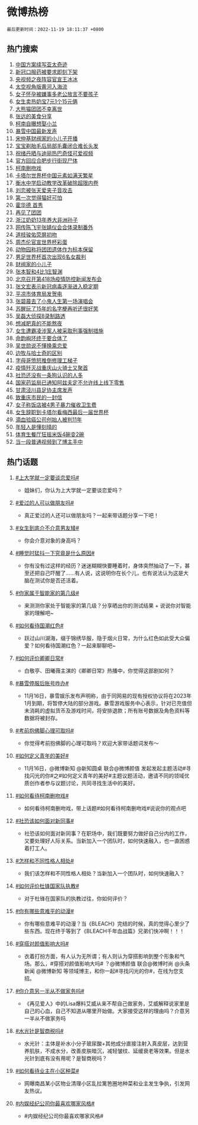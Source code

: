 # 微博热榜

`最后更新时间：2022-11-19 18:11:37 +0800`

## 热门搜索

1. [中国方案续写亚太奇迹](https://m.weibo.cn/search?containerid=100103type%3D1%26t%3D10%26q%3D%23%E4%B8%AD%E5%9B%BD%E6%96%B9%E6%A1%88%E7%BB%AD%E5%86%99%E4%BA%9A%E5%A4%AA%E5%A5%87%E8%BF%B9%23&stream_entry_id=51&isnewpage=1&extparam=seat%3D1%26filter_type%3Drealtimehot%26dgr%3D0%26cate%3D10103%26pos%3D0%26c_type%3D51%26display_time%3D1668852696%26pre_seqid%3D1668852696332021203184&luicode=10000011&lfid=106003type%253D25%2526t%253D3%2526disable_hot%253D1%2526filter_type%253Drealtimehot)
1. [新冠口服药被要求即刻下架](https://m.weibo.cn/search?containerid=100103type%3D1%26t%3D10%26q%3D%23%E6%96%B0%E5%86%A0%E5%8F%A3%E6%9C%8D%E8%8D%AF%E8%A2%AB%E8%A6%81%E6%B1%82%E5%8D%B3%E5%88%BB%E4%B8%8B%E6%9E%B6%23&stream_entry_id=31&isnewpage=1&extparam=seat%3D1%26c_type%3D31%26dgr%3D0%26cate%3D5001%26flag%3D0%26band_rank%3D1%26lcate%3D5001%26filter_type%3Drealtimehot%26realpos%3D1%26pos%3D0%26q%3D%2523%25E6%2596%25B0%25E5%2586%25A0%25E5%258F%25A3%25E6%259C%258D%25E8%258D%25AF%25E8%25A2%25AB%25E8%25A6%2581%25E6%25B1%2582%25E5%258D%25B3%25E5%2588%25BB%25E4%25B8%258B%25E6%259E%25B6%2523%26display_time%3D1668852696%26pre_seqid%3D1668852696332021203184&luicode=10000011&lfid=106003type%253D25%2526t%253D3%2526disable_hot%253D1%2526filter_type%253Drealtimehot)
1. [央视频之夜阵容官宣王冰冰](https://m.weibo.cn/search?containerid=100103type%3D1%26t%3D10%26q%3D%23%E5%A4%AE%E8%A7%86%E9%A2%91%E4%B9%8B%E5%A4%9C%E9%98%B5%E5%AE%B9%E5%AE%98%E5%AE%A3%E7%8E%8B%E5%86%B0%E5%86%B0%23&stream_entry_id=31&isnewpage=1&extparam=seat%3D1%26c_type%3D31%26dgr%3D0%26cate%3D5001%26flag%3D16%26band_rank%3D2%26lcate%3D5001%26filter_type%3Drealtimehot%26realpos%3D2%26pos%3D1%26q%3D%2523%25E5%25A4%25AE%25E8%25A7%2586%25E9%25A2%2591%25E4%25B9%258B%25E5%25A4%259C%25E9%2598%25B5%25E5%25AE%25B9%25E5%25AE%2598%25E5%25AE%25A3%25E7%258E%258B%25E5%2586%25B0%25E5%2586%25B0%2523%26display_time%3D1668852696%26pre_seqid%3D1668852696332021203184&luicode=10000011&lfid=106003type%253D25%2526t%253D3%2526disable_hot%253D1%2526filter_type%253Drealtimehot)
1. [太空视角版黄河入海流](https://m.weibo.cn/search?containerid=100103type%3D1%26t%3D10%26q%3D%23%E5%A4%AA%E7%A9%BA%E8%A7%86%E8%A7%92%E7%89%88%E9%BB%84%E6%B2%B3%E5%85%A5%E6%B5%B7%E6%B5%81%23&stream_entry_id=31&isnewpage=1&extparam=seat%3D1%26c_type%3D31%26dgr%3D0%26cate%3D5001%26flag%3D1%26band_rank%3D3%26lcate%3D5001%26filter_type%3Drealtimehot%26realpos%3D3%26pos%3D2%26q%3D%2523%25E5%25A4%25AA%25E7%25A9%25BA%25E8%25A7%2586%25E8%25A7%2592%25E7%2589%2588%25E9%25BB%2584%25E6%25B2%25B3%25E5%2585%25A5%25E6%25B5%25B7%25E6%25B5%2581%2523%26display_time%3D1668852696%26pre_seqid%3D1668852696332021203184&luicode=10000011&lfid=106003type%253D25%2526t%253D3%2526disable_hot%253D1%2526filter_type%253Drealtimehot)
1. [女子怀孕被嫌事多老公放言不要孩子](https://m.weibo.cn/search?containerid=100103type%3D1%26t%3D10%26q%3D%23%E5%A5%B3%E5%AD%90%E6%80%80%E5%AD%95%E8%A2%AB%E5%AB%8C%E4%BA%8B%E5%A4%9A%E8%80%81%E5%85%AC%E6%94%BE%E8%A8%80%E4%B8%8D%E8%A6%81%E5%AD%A9%E5%AD%90%23&stream_entry_id=31&isnewpage=1&extparam=seat%3D1%26c_type%3D31%26dgr%3D0%26cate%3D5001%26flag%3D2%26band_rank%3D4%26lcate%3D5001%26filter_type%3Drealtimehot%26realpos%3D4%26pos%3D3%26q%3D%2523%25E5%25A5%25B3%25E5%25AD%2590%25E6%2580%2580%25E5%25AD%2595%25E8%25A2%25AB%25E5%25AB%258C%25E4%25BA%258B%25E5%25A4%259A%25E8%2580%2581%25E5%2585%25AC%25E6%2594%25BE%25E8%25A8%2580%25E4%25B8%258D%25E8%25A6%2581%25E5%25AD%25A9%25E5%25AD%2590%2523%26display_time%3D1668852696%26pre_seqid%3D1668852696332021203184&luicode=10000011&lfid=106003type%253D25%2526t%253D3%2526disable_hot%253D1%2526filter_type%253Drealtimehot)
1. [女生卖热奶宝7元1个15元俩](https://m.weibo.cn/search?containerid=100103type%3D1%26t%3D10%26q%3D%23%E5%A5%B3%E7%94%9F%E5%8D%96%E7%83%AD%E5%A5%B6%E5%AE%9D7%E5%85%831%E4%B8%AA15%E5%85%83%E4%BF%A9%23&stream_entry_id=31&isnewpage=1&extparam=seat%3D1%26c_type%3D31%26dgr%3D0%26cate%3D5001%26flag%3D1%26band_rank%3D5%26lcate%3D5001%26filter_type%3Drealtimehot%26realpos%3D5%26pos%3D4%26q%3D%2523%25E5%25A5%25B3%25E7%2594%259F%25E5%258D%2596%25E7%2583%25AD%25E5%25A5%25B6%25E5%25AE%259D7%25E5%2585%25831%25E4%25B8%25AA15%25E5%2585%2583%25E4%25BF%25A9%2523%26display_time%3D1668852696%26pre_seqid%3D1668852696332021203184&luicode=10000011&lfid=106003type%253D25%2526t%253D3%2526disable_hot%253D1%2526filter_type%253Drealtimehot)
1. [大熊猫团团不幸离世](https://m.weibo.cn/search?containerid=100103type%3D1%26t%3D10%26q%3D%23%E5%A4%A7%E7%86%8A%E7%8C%AB%E5%9B%A2%E5%9B%A2%E4%B8%8D%E5%B9%B8%E7%A6%BB%E4%B8%96%23&stream_entry_id=31&isnewpage=1&extparam=seat%3D1%26c_type%3D31%26dgr%3D0%26cate%3D5001%26flag%3D16%26band_rank%3D6%26lcate%3D5001%26filter_type%3Drealtimehot%26realpos%3D6%26pos%3D5%26q%3D%2523%25E5%25A4%25A7%25E7%2586%258A%25E7%258C%25AB%25E5%259B%25A2%25E5%259B%25A2%25E4%25B8%258D%25E5%25B9%25B8%25E7%25A6%25BB%25E4%25B8%2596%2523%26display_time%3D1668852696%26pre_seqid%3D1668852696332021203184&luicode=10000011&lfid=106003type%253D25%2526t%253D3%2526disable_hot%253D1%2526filter_type%253Drealtimehot)
1. [张远的美食分享](https://m.weibo.cn/search?containerid=100103type%3D1%26t%3D10%26q%3D%23%E5%BC%A0%E8%BF%9C%E7%9A%84%E7%BE%8E%E9%A3%9F%E5%88%86%E4%BA%AB%23&stream_entry_id=31&isnewpage=1&extparam=seat%3D1%26c_type%3D31%26dgr%3D0%26cate%3D5001%26band_rank%3D7%26lcate%3D5001%26filter_type%3Drealtimehot%26pos%3D6%26adid%3D172856%26q%3D%2523%25E5%25BC%25A0%25E8%25BF%259C%25E7%259A%2584%25E7%25BE%258E%25E9%25A3%259F%25E5%2588%2586%25E4%25BA%25AB%2523%26display_time%3D1668852696%26pre_seqid%3D1668852696332021203184&luicode=10000011&lfid=106003type%253D25%2526t%253D3%2526disable_hot%253D1%2526filter_type%253Drealtimehot)
1. [柯南自曝想娶小兰](https://m.weibo.cn/search?containerid=100103type%3D1%26t%3D10%26q%3D%23%E6%9F%AF%E5%8D%97%E8%87%AA%E6%9B%9D%E6%83%B3%E5%A8%B6%E5%B0%8F%E5%85%B0%23&stream_entry_id=31&isnewpage=1&extparam=seat%3D1%26c_type%3D31%26dgr%3D0%26cate%3D5001%26flag%3D2%26band_rank%3D7%26lcate%3D5001%26filter_type%3Drealtimehot%26realpos%3D7%26pos%3D7%26q%3D%2523%25E6%259F%25AF%25E5%258D%2597%25E8%2587%25AA%25E6%259B%259D%25E6%2583%25B3%25E5%25A8%25B6%25E5%25B0%258F%25E5%2585%25B0%2523%26display_time%3D1668852696%26pre_seqid%3D1668852696332021203184&luicode=10000011&lfid=106003type%253D25%2526t%253D3%2526disable_hot%253D1%2526filter_type%253Drealtimehot)
1. [暴雪中国最新发声](https://m.weibo.cn/search?containerid=100103type%3D1%26t%3D10%26q%3D%23%E6%9A%B4%E9%9B%AA%E4%B8%AD%E5%9B%BD%E6%9C%80%E6%96%B0%E5%8F%91%E5%A3%B0%23&stream_entry_id=31&isnewpage=1&extparam=seat%3D1%26c_type%3D31%26dgr%3D0%26cate%3D5001%26flag%3D1%26band_rank%3D8%26lcate%3D5001%26filter_type%3Drealtimehot%26realpos%3D8%26pos%3D8%26q%3D%2523%25E6%259A%25B4%25E9%259B%25AA%25E4%25B8%25AD%25E5%259B%25BD%25E6%259C%2580%25E6%2596%25B0%25E5%258F%2591%25E5%25A3%25B0%2523%26display_time%3D1668852696%26pre_seqid%3D1668852696332021203184&luicode=10000011&lfid=106003type%253D25%2526t%253D3%2526disable_hot%253D1%2526filter_type%253Drealtimehot)
1. [宋仲基财阀家的小儿子开播](https://m.weibo.cn/search?containerid=100103type%3D1%26t%3D10%26q%3D%23%E5%AE%8B%E4%BB%B2%E5%9F%BA%E8%B4%A2%E9%98%80%E5%AE%B6%E7%9A%84%E5%B0%8F%E5%84%BF%E5%AD%90%E5%BC%80%E6%92%AD%23&stream_entry_id=31&isnewpage=1&extparam=seat%3D1%26c_type%3D31%26dgr%3D0%26cate%3D5001%26flag%3D1%26band_rank%3D9%26lcate%3D5001%26filter_type%3Drealtimehot%26realpos%3D9%26pos%3D9%26q%3D%2523%25E5%25AE%258B%25E4%25BB%25B2%25E5%259F%25BA%25E8%25B4%25A2%25E9%2598%2580%25E5%25AE%25B6%25E7%259A%2584%25E5%25B0%258F%25E5%2584%25BF%25E5%25AD%2590%25E5%25BC%2580%25E6%2592%25AD%2523%26display_time%3D1668852696%26pre_seqid%3D1668852696332021203184&luicode=10000011&lfid=106003type%253D25%2526t%253D3%2526disable_hot%253D1%2526filter_type%253Drealtimehot)
1. [宝宝剃胎毛后局部毛囊闭合难长头发](https://m.weibo.cn/search?containerid=100103type%3D1%26t%3D10%26q%3D%23%E5%AE%9D%E5%AE%9D%E5%89%83%E8%83%8E%E6%AF%9B%E5%90%8E%E5%B1%80%E9%83%A8%E6%AF%9B%E5%9B%8A%E9%97%AD%E5%90%88%E9%9A%BE%E9%95%BF%E5%A4%B4%E5%8F%91%23&stream_entry_id=31&isnewpage=1&extparam=seat%3D1%26c_type%3D31%26dgr%3D0%26cate%3D5001%26flag%3D0%26band_rank%3D10%26lcate%3D5001%26filter_type%3Drealtimehot%26realpos%3D10%26pos%3D10%26q%3D%2523%25E5%25AE%259D%25E5%25AE%259D%25E5%2589%2583%25E8%2583%258E%25E6%25AF%259B%25E5%2590%258E%25E5%25B1%2580%25E9%2583%25A8%25E6%25AF%259B%25E5%259B%258A%25E9%2597%25AD%25E5%2590%2588%25E9%259A%25BE%25E9%2595%25BF%25E5%25A4%25B4%25E5%258F%2591%2523%26display_time%3D1668852696%26pre_seqid%3D1668852696332021203184&luicode=10000011&lfid=106003type%253D25%2526t%253D3%2526disable_hot%253D1%2526filter_type%253Drealtimehot)
1. [祝绪丹晒与迪丽热巴奇怪可爱视频](https://m.weibo.cn/search?containerid=100103type%3D1%26t%3D10%26q%3D%23%E7%A5%9D%E7%BB%AA%E4%B8%B9%E6%99%92%E4%B8%8E%E8%BF%AA%E4%B8%BD%E7%83%AD%E5%B7%B4%E5%A5%87%E6%80%AA%E5%8F%AF%E7%88%B1%E8%A7%86%E9%A2%91%23&stream_entry_id=31&isnewpage=1&extparam=seat%3D1%26c_type%3D31%26dgr%3D0%26cate%3D5001%26flag%3D1%26band_rank%3D11%26lcate%3D5001%26filter_type%3Drealtimehot%26realpos%3D11%26pos%3D11%26q%3D%2523%25E7%25A5%259D%25E7%25BB%25AA%25E4%25B8%25B9%25E6%2599%2592%25E4%25B8%258E%25E8%25BF%25AA%25E4%25B8%25BD%25E7%2583%25AD%25E5%25B7%25B4%25E5%25A5%2587%25E6%2580%25AA%25E5%258F%25AF%25E7%2588%25B1%25E8%25A7%2586%25E9%25A2%2591%2523%26display_time%3D1668852696%26pre_seqid%3D1668852696332021203184&luicode=10000011&lfid=106003type%253D25%2526t%253D3%2526disable_hot%253D1%2526filter_type%253Drealtimehot)
1. [官方回应合肥步行街现尸体](https://m.weibo.cn/search?containerid=100103type%3D1%26t%3D10%26q%3D%23%E5%AE%98%E6%96%B9%E5%9B%9E%E5%BA%94%E5%90%88%E8%82%A5%E6%AD%A5%E8%A1%8C%E8%A1%97%E7%8E%B0%E5%B0%B8%E4%BD%93%23&stream_entry_id=31&isnewpage=1&extparam=seat%3D1%26c_type%3D31%26dgr%3D0%26cate%3D5001%26flag%3D0%26band_rank%3D12%26lcate%3D5001%26filter_type%3Drealtimehot%26realpos%3D12%26pos%3D12%26q%3D%2523%25E5%25AE%2598%25E6%2596%25B9%25E5%259B%259E%25E5%25BA%2594%25E5%2590%2588%25E8%2582%25A5%25E6%25AD%25A5%25E8%25A1%258C%25E8%25A1%2597%25E7%258E%25B0%25E5%25B0%25B8%25E4%25BD%2593%2523%26display_time%3D1668852696%26pre_seqid%3D1668852696332021203184&luicode=10000011&lfid=106003type%253D25%2526t%253D3%2526disable_hot%253D1%2526filter_type%253Drealtimehot)
1. [柯南删吻戏](https://m.weibo.cn/search?containerid=100103type%3D1%26t%3D10%26q%3D%E6%9F%AF%E5%8D%97%E5%88%A0%E5%90%BB%E6%88%8F&stream_entry_id=31&isnewpage=1&extparam=seat%3D1%26c_type%3D31%26dgr%3D0%26cate%3D5001%26flag%3D0%26band_rank%3D13%26lcate%3D5001%26filter_type%3Drealtimehot%26realpos%3D13%26pos%3D13%26q%3D%25E6%259F%25AF%25E5%258D%2597%25E5%2588%25A0%25E5%2590%25BB%25E6%2588%258F%26display_time%3D1668852696%26pre_seqid%3D1668852696332021203184&luicode=10000011&lfid=106003type%253D25%2526t%253D3%2526disable_hot%253D1%2526filter_type%253Drealtimehot)
1. [卡塔尔世界杯中国元素如满天繁星](https://m.weibo.cn/search?containerid=100103type%3D1%26t%3D10%26q%3D%23%E5%8D%A1%E5%A1%94%E5%B0%94%E4%B8%96%E7%95%8C%E6%9D%AF%E4%B8%AD%E5%9B%BD%E5%85%83%E7%B4%A0%E5%A6%82%E6%BB%A1%E5%A4%A9%E7%B9%81%E6%98%9F%23&stream_entry_id=31&isnewpage=1&extparam=seat%3D1%26c_type%3D31%26dgr%3D0%26cate%3D5001%26flag%3D0%26band_rank%3D14%26lcate%3D5001%26filter_type%3Drealtimehot%26realpos%3D14%26pos%3D14%26q%3D%2523%25E5%258D%25A1%25E5%25A1%2594%25E5%25B0%2594%25E4%25B8%2596%25E7%2595%258C%25E6%259D%25AF%25E4%25B8%25AD%25E5%259B%25BD%25E5%2585%2583%25E7%25B4%25A0%25E5%25A6%2582%25E6%25BB%25A1%25E5%25A4%25A9%25E7%25B9%2581%25E6%2598%259F%2523%26display_time%3D1668852696%26pre_seqid%3D1668852696332021203184&luicode=10000011&lfid=106003type%253D25%2526t%253D3%2526disable_hot%253D1%2526filter_type%253Drealtimehot)
1. [衡水中学启动教学改革破除超限内卷](https://m.weibo.cn/search?containerid=100103type%3D1%26t%3D10%26q%3D%23%E8%A1%A1%E6%B0%B4%E4%B8%AD%E5%AD%A6%E5%90%AF%E5%8A%A8%E6%95%99%E5%AD%A6%E6%94%B9%E9%9D%A9%E7%A0%B4%E9%99%A4%E8%B6%85%E9%99%90%E5%86%85%E5%8D%B7%23&stream_entry_id=31&isnewpage=1&extparam=seat%3D1%26c_type%3D31%26dgr%3D0%26cate%3D5001%26flag%3D1%26band_rank%3D15%26lcate%3D5001%26filter_type%3Drealtimehot%26realpos%3D15%26pos%3D15%26q%3D%2523%25E8%25A1%25A1%25E6%25B0%25B4%25E4%25B8%25AD%25E5%25AD%25A6%25E5%2590%25AF%25E5%258A%25A8%25E6%2595%2599%25E5%25AD%25A6%25E6%2594%25B9%25E9%259D%25A9%25E7%25A0%25B4%25E9%2599%25A4%25E8%25B6%2585%25E9%2599%2590%25E5%2586%2585%25E5%258D%25B7%2523%26display_time%3D1668852696%26pre_seqid%3D1668852696332021203184&luicode=10000011&lfid=106003type%253D25%2526t%253D3%2526disable_hot%253D1%2526filter_type%253Drealtimehot)
1. [刘恋被张天爱夹子音攻击](https://m.weibo.cn/search?containerid=100103type%3D1%26t%3D10%26q%3D%23%E5%88%98%E6%81%8B%E8%A2%AB%E5%BC%A0%E5%A4%A9%E7%88%B1%E5%A4%B9%E5%AD%90%E9%9F%B3%E6%94%BB%E5%87%BB%23&stream_entry_id=31&isnewpage=1&extparam=seat%3D1%26c_type%3D31%26dgr%3D0%26cate%3D5001%26flag%3D0%26band_rank%3D16%26lcate%3D5001%26filter_type%3Drealtimehot%26realpos%3D16%26pos%3D16%26q%3D%2523%25E5%2588%2598%25E6%2581%258B%25E8%25A2%25AB%25E5%25BC%25A0%25E5%25A4%25A9%25E7%2588%25B1%25E5%25A4%25B9%25E5%25AD%2590%25E9%259F%25B3%25E6%2594%25BB%25E5%2587%25BB%2523%26display_time%3D1668852696%26pre_seqid%3D1668852696332021203184&luicode=10000011&lfid=106003type%253D25%2526t%253D3%2526disable_hot%253D1%2526filter_type%253Drealtimehot)
1. [第一次觉得猫好可怕](https://m.weibo.cn/search?containerid=100103type%3D1%26t%3D10%26q%3D%23%E7%AC%AC%E4%B8%80%E6%AC%A1%E8%A7%89%E5%BE%97%E7%8C%AB%E5%A5%BD%E5%8F%AF%E6%80%95%23&stream_entry_id=31&isnewpage=1&extparam=seat%3D1%26c_type%3D31%26dgr%3D0%26cate%3D5001%26flag%3D0%26band_rank%3D17%26lcate%3D5001%26filter_type%3Drealtimehot%26realpos%3D17%26pos%3D17%26q%3D%2523%25E7%25AC%25AC%25E4%25B8%2580%25E6%25AC%25A1%25E8%25A7%2589%25E5%25BE%2597%25E7%258C%25AB%25E5%25A5%25BD%25E5%258F%25AF%25E6%2580%2595%2523%26display_time%3D1668852696%26pre_seqid%3D1668852696332021203184&luicode=10000011&lfid=106003type%253D25%2526t%253D3%2526disable_hot%253D1%2526filter_type%253Drealtimehot)
1. [霍华德 首秀](https://m.weibo.cn/search?containerid=100103type%3D1%26t%3D10%26q%3D%E9%9C%8D%E5%8D%8E%E5%BE%B7+%E9%A6%96%E7%A7%80&stream_entry_id=31&isnewpage=1&extparam=seat%3D1%26c_type%3D31%26dgr%3D0%26cate%3D5001%26flag%3D1%26band_rank%3D18%26lcate%3D5001%26filter_type%3Drealtimehot%26realpos%3D18%26pos%3D18%26q%3D%25E9%259C%258D%25E5%258D%258E%25E5%25BE%25B7%2520%25E9%25A6%2596%25E7%25A7%2580%26display_time%3D1668852696%26pre_seqid%3D1668852696332021203184&luicode=10000011&lfid=106003type%253D25%2526t%253D3%2526disable_hot%253D1%2526filter_type%253Drealtimehot)
1. [再见了团团](https://m.weibo.cn/search?containerid=100103type%3D1%26t%3D10%26q%3D%23%E5%86%8D%E8%A7%81%E4%BA%86%E5%9B%A2%E5%9B%A2%23&stream_entry_id=31&isnewpage=1&extparam=seat%3D1%26c_type%3D31%26dgr%3D0%26cate%3D5001%26flag%3D0%26band_rank%3D19%26lcate%3D5001%26filter_type%3Drealtimehot%26realpos%3D19%26pos%3D19%26q%3D%2523%25E5%2586%258D%25E8%25A7%2581%25E4%25BA%2586%25E5%259B%25A2%25E5%259B%25A2%2523%26display_time%3D1668852696%26pre_seqid%3D1668852696332021203184&luicode=10000011&lfid=106003type%253D25%2526t%253D3%2526disable_hot%253D1%2526filter_type%253Drealtimehot)
1. [浙江奶奶13年养大非洲孙子](https://m.weibo.cn/search?containerid=100103type%3D1%26t%3D10%26q%3D%23%E6%B5%99%E6%B1%9F%E5%A5%B6%E5%A5%B613%E5%B9%B4%E5%85%BB%E5%A4%A7%E9%9D%9E%E6%B4%B2%E5%AD%99%E5%AD%90%23&stream_entry_id=31&isnewpage=1&extparam=seat%3D1%26c_type%3D31%26dgr%3D0%26cate%3D5001%26flag%3D0%26band_rank%3D20%26lcate%3D5001%26filter_type%3Drealtimehot%26realpos%3D20%26pos%3D20%26q%3D%2523%25E6%25B5%2599%25E6%25B1%259F%25E5%25A5%25B6%25E5%25A5%25B613%25E5%25B9%25B4%25E5%2585%25BB%25E5%25A4%25A7%25E9%259D%259E%25E6%25B4%25B2%25E5%25AD%2599%25E5%25AD%2590%2523%26display_time%3D1668852696%26pre_seqid%3D1668852696332021203184&luicode=10000011&lfid=106003type%253D25%2526t%253D3%2526disable_hot%253D1%2526filter_type%253Drealtimehot)
1. [网传陈飞宇张婧仪会合体录制番外](https://m.weibo.cn/search?containerid=100103type%3D1%26t%3D10%26q%3D%23%E7%BD%91%E4%BC%A0%E9%99%88%E9%A3%9E%E5%AE%87%E5%BC%A0%E5%A9%A7%E4%BB%AA%E4%BC%9A%E5%90%88%E4%BD%93%E5%BD%95%E5%88%B6%E7%95%AA%E5%A4%96%23&stream_entry_id=31&isnewpage=1&extparam=seat%3D1%26c_type%3D31%26dgr%3D0%26cate%3D5001%26flag%3D1%26band_rank%3D21%26lcate%3D5001%26filter_type%3Drealtimehot%26realpos%3D21%26pos%3D21%26q%3D%2523%25E7%25BD%2591%25E4%25BC%25A0%25E9%2599%2588%25E9%25A3%259E%25E5%25AE%2587%25E5%25BC%25A0%25E5%25A9%25A7%25E4%25BB%25AA%25E4%25BC%259A%25E5%2590%2588%25E4%25BD%2593%25E5%25BD%2595%25E5%2588%25B6%25E7%2595%25AA%25E5%25A4%2596%2523%26display_time%3D1668852696%26pre_seqid%3D1668852696332021203184&luicode=10000011&lfid=106003type%253D25%2526t%253D3%2526disable_hot%253D1%2526filter_type%253Drealtimehot)
1. [道枝骏佑荧屏初吻](https://m.weibo.cn/search?containerid=100103type%3D1%26t%3D10%26q%3D%23%E9%81%93%E6%9E%9D%E9%AA%8F%E4%BD%91%E8%8D%A7%E5%B1%8F%E5%88%9D%E5%90%BB%23&stream_entry_id=31&isnewpage=1&extparam=seat%3D1%26c_type%3D31%26dgr%3D0%26cate%3D5001%26flag%3D0%26band_rank%3D22%26lcate%3D5001%26filter_type%3Drealtimehot%26realpos%3D22%26pos%3D22%26q%3D%2523%25E9%2581%2593%25E6%259E%259D%25E9%25AA%258F%25E4%25BD%2591%25E8%258D%25A7%25E5%25B1%258F%25E5%2588%259D%25E5%2590%25BB%2523%26display_time%3D1668852696%26pre_seqid%3D1668852696332021203184&luicode=10000011&lfid=106003type%253D25%2526t%253D3%2526disable_hot%253D1%2526filter_type%253Drealtimehot)
1. [周杰伦官宣世界杯彩蛋](https://m.weibo.cn/search?containerid=100103type%3D1%26t%3D10%26q%3D%23%E5%91%A8%E6%9D%B0%E4%BC%A6%E5%AE%98%E5%AE%A3%E4%B8%96%E7%95%8C%E6%9D%AF%E5%BD%A9%E8%9B%8B%23&stream_entry_id=31&isnewpage=1&extparam=seat%3D1%26c_type%3D31%26dgr%3D0%26cate%3D5001%26flag%3D1%26band_rank%3D23%26lcate%3D5001%26filter_type%3Drealtimehot%26realpos%3D23%26pos%3D23%26q%3D%2523%25E5%2591%25A8%25E6%259D%25B0%25E4%25BC%25A6%25E5%25AE%2598%25E5%25AE%25A3%25E4%25B8%2596%25E7%2595%258C%25E6%259D%25AF%25E5%25BD%25A9%25E8%259B%258B%2523%26display_time%3D1668852696%26pre_seqid%3D1668852696332021203184&luicode=10000011&lfid=106003type%253D25%2526t%253D3%2526disable_hot%253D1%2526filter_type%253Drealtimehot)
1. [动物园称将团团遗体作为标本保留](https://m.weibo.cn/search?containerid=100103type%3D1%26t%3D10%26q%3D%23%E5%8A%A8%E7%89%A9%E5%9B%AD%E7%A7%B0%E5%B0%86%E5%9B%A2%E5%9B%A2%E9%81%97%E4%BD%93%E4%BD%9C%E4%B8%BA%E6%A0%87%E6%9C%AC%E4%BF%9D%E7%95%99%23&stream_entry_id=31&isnewpage=1&extparam=seat%3D1%26c_type%3D31%26dgr%3D0%26cate%3D5001%26flag%3D1%26band_rank%3D24%26lcate%3D5001%26filter_type%3Drealtimehot%26realpos%3D24%26pos%3D24%26q%3D%2523%25E5%258A%25A8%25E7%2589%25A9%25E5%259B%25AD%25E7%25A7%25B0%25E5%25B0%2586%25E5%259B%25A2%25E5%259B%25A2%25E9%2581%2597%25E4%25BD%2593%25E4%25BD%259C%25E4%25B8%25BA%25E6%25A0%2587%25E6%259C%25AC%25E4%25BF%259D%25E7%2595%2599%2523%26display_time%3D1668852696%26pre_seqid%3D1668852696332021203184&luicode=10000011&lfid=106003type%253D25%2526t%253D3%2526disable_hot%253D1%2526filter_type%253Drealtimehot)
1. [男足世界杯首次出现6名女裁判](https://m.weibo.cn/search?containerid=100103type%3D1%26t%3D10%26q%3D%23%E7%94%B7%E8%B6%B3%E4%B8%96%E7%95%8C%E6%9D%AF%E9%A6%96%E6%AC%A1%E5%87%BA%E7%8E%B06%E5%90%8D%E5%A5%B3%E8%A3%81%E5%88%A4%23&stream_entry_id=31&isnewpage=1&extparam=seat%3D1%26c_type%3D31%26dgr%3D0%26cate%3D5001%26flag%3D1%26band_rank%3D25%26lcate%3D5001%26filter_type%3Drealtimehot%26realpos%3D25%26pos%3D25%26q%3D%2523%25E7%2594%25B7%25E8%25B6%25B3%25E4%25B8%2596%25E7%2595%258C%25E6%259D%25AF%25E9%25A6%2596%25E6%25AC%25A1%25E5%2587%25BA%25E7%258E%25B06%25E5%2590%258D%25E5%25A5%25B3%25E8%25A3%2581%25E5%2588%25A4%2523%26display_time%3D1668852696%26pre_seqid%3D1668852696332021203184&luicode=10000011&lfid=106003type%253D25%2526t%253D3%2526disable_hot%253D1%2526filter_type%253Drealtimehot)
1. [财阀家的小儿子](https://m.weibo.cn/search?containerid=100103type%3D1%26t%3D10%26q%3D%23%E8%B4%A2%E9%98%80%E5%AE%B6%E7%9A%84%E5%B0%8F%E5%84%BF%E5%AD%90%23&stream_entry_id=31&isnewpage=1&extparam=seat%3D1%26c_type%3D31%26dgr%3D0%26cate%3D5001%26flag%3D1%26band_rank%3D26%26lcate%3D5001%26filter_type%3Drealtimehot%26realpos%3D26%26pos%3D26%26q%3D%2523%25E8%25B4%25A2%25E9%2598%2580%25E5%25AE%25B6%25E7%259A%2584%25E5%25B0%258F%25E5%2584%25BF%25E5%25AD%2590%2523%26display_time%3D1668852696%26pre_seqid%3D1668852696332021203184&luicode=10000011&lfid=106003type%253D25%2526t%253D3%2526disable_hot%253D1%2526filter_type%253Drealtimehot)
1. [张本智和4比1庄智渊](https://m.weibo.cn/search?containerid=100103type%3D1%26t%3D10%26q%3D%23%E5%BC%A0%E6%9C%AC%E6%99%BA%E5%92%8C4%E6%AF%941%E5%BA%84%E6%99%BA%E6%B8%8A%23&stream_entry_id=31&isnewpage=1&extparam=seat%3D1%26c_type%3D31%26dgr%3D0%26cate%3D5001%26flag%3D1%26band_rank%3D27%26lcate%3D5001%26filter_type%3Drealtimehot%26realpos%3D27%26pos%3D27%26q%3D%2523%25E5%25BC%25A0%25E6%259C%25AC%25E6%2599%25BA%25E5%2592%258C4%25E6%25AF%25941%25E5%25BA%2584%25E6%2599%25BA%25E6%25B8%258A%2523%26display_time%3D1668852696%26pre_seqid%3D1668852696332021203184&luicode=10000011&lfid=106003type%253D25%2526t%253D3%2526disable_hot%253D1%2526filter_type%253Drealtimehot)
1. [北京召开第418场疫情防控新闻发布会](https://m.weibo.cn/search?containerid=100103type%3D1%26t%3D10%26q%3D%23%E5%8C%97%E4%BA%AC%E5%8F%AC%E5%BC%80%E7%AC%AC418%E5%9C%BA%E7%96%AB%E6%83%85%E9%98%B2%E6%8E%A7%E6%96%B0%E9%97%BB%E5%8F%91%E5%B8%83%E4%BC%9A%23&stream_entry_id=31&isnewpage=1&extparam=seat%3D1%26c_type%3D31%26dgr%3D0%26cate%3D5001%26flag%3D1%26band_rank%3D28%26lcate%3D5001%26filter_type%3Drealtimehot%26realpos%3D28%26pos%3D28%26q%3D%2523%25E5%258C%2597%25E4%25BA%25AC%25E5%258F%25AC%25E5%25BC%2580%25E7%25AC%25AC418%25E5%259C%25BA%25E7%2596%25AB%25E6%2583%2585%25E9%2598%25B2%25E6%258E%25A7%25E6%2596%25B0%25E9%2597%25BB%25E5%258F%2591%25E5%25B8%2583%25E4%25BC%259A%2523%26display_time%3D1668852696%26pre_seqid%3D1668852696332021203184&luicode=10000011&lfid=106003type%253D25%2526t%253D3%2526disable_hot%253D1%2526filter_type%253Drealtimehot)
1. [张文宏表示新冠病毒逐渐进入稳定期](https://m.weibo.cn/search?containerid=100103type%3D1%26t%3D10%26q%3D%23%E5%BC%A0%E6%96%87%E5%AE%8F%E8%A1%A8%E7%A4%BA%E6%96%B0%E5%86%A0%E7%97%85%E6%AF%92%E9%80%90%E6%B8%90%E8%BF%9B%E5%85%A5%E7%A8%B3%E5%AE%9A%E6%9C%9F%23&stream_entry_id=31&isnewpage=1&extparam=seat%3D1%26c_type%3D31%26dgr%3D0%26cate%3D5001%26flag%3D0%26band_rank%3D29%26lcate%3D5001%26filter_type%3Drealtimehot%26realpos%3D29%26pos%3D29%26q%3D%2523%25E5%25BC%25A0%25E6%2596%2587%25E5%25AE%258F%25E8%25A1%25A8%25E7%25A4%25BA%25E6%2596%25B0%25E5%2586%25A0%25E7%2597%2585%25E6%25AF%2592%25E9%2580%2590%25E6%25B8%2590%25E8%25BF%259B%25E5%2585%25A5%25E7%25A8%25B3%25E5%25AE%259A%25E6%259C%259F%2523%26display_time%3D1668852696%26pre_seqid%3D1668852696332021203184&luicode=10000011&lfid=106003type%253D25%2526t%253D3%2526disable_hot%253D1%2526filter_type%253Drealtimehot)
1. [平凉市体育局发贺电](https://m.weibo.cn/search?containerid=100103type%3D1%26t%3D10%26q%3D%23%E5%B9%B3%E5%87%89%E5%B8%82%E4%BD%93%E8%82%B2%E5%B1%80%E5%8F%91%E8%B4%BA%E7%94%B5%23&stream_entry_id=31&isnewpage=1&extparam=seat%3D1%26c_type%3D31%26dgr%3D0%26cate%3D5001%26flag%3D1%26band_rank%3D30%26lcate%3D5001%26filter_type%3Drealtimehot%26realpos%3D30%26pos%3D30%26q%3D%2523%25E5%25B9%25B3%25E5%2587%2589%25E5%25B8%2582%25E4%25BD%2593%25E8%2582%25B2%25E5%25B1%2580%25E5%258F%2591%25E8%25B4%25BA%25E7%2594%25B5%2523%26display_time%3D1668852696%26pre_seqid%3D1668852696332021203184&luicode=10000011&lfid=106003type%253D25%2526t%253D3%2526disable_hot%253D1%2526filter_type%253Drealtimehot)
1. [张碧晨去了小鬼人生第一场演唱会](https://m.weibo.cn/search?containerid=100103type%3D1%26t%3D10%26q%3D%23%E5%BC%A0%E7%A2%A7%E6%99%A8%E5%8E%BB%E4%BA%86%E5%B0%8F%E9%AC%BC%E4%BA%BA%E7%94%9F%E7%AC%AC%E4%B8%80%E5%9C%BA%E6%BC%94%E5%94%B1%E4%BC%9A%23&stream_entry_id=31&isnewpage=1&extparam=seat%3D1%26c_type%3D31%26dgr%3D0%26cate%3D5001%26flag%3D0%26band_rank%3D31%26lcate%3D5001%26filter_type%3Drealtimehot%26realpos%3D31%26pos%3D31%26q%3D%2523%25E5%25BC%25A0%25E7%25A2%25A7%25E6%2599%25A8%25E5%258E%25BB%25E4%25BA%2586%25E5%25B0%258F%25E9%25AC%25BC%25E4%25BA%25BA%25E7%2594%259F%25E7%25AC%25AC%25E4%25B8%2580%25E5%259C%25BA%25E6%25BC%2594%25E5%2594%25B1%25E4%25BC%259A%2523%26display_time%3D1668852696%26pre_seqid%3D1668852696332021203184&luicode=10000011&lfid=106003type%253D25%2526t%253D3%2526disable_hot%253D1%2526filter_type%253Drealtimehot)
1. [苏醒玩了15年的名字梗再听还很好笑](https://m.weibo.cn/search?containerid=100103type%3D1%26t%3D10%26q%3D%23%E8%8B%8F%E9%86%92%E7%8E%A9%E4%BA%8615%E5%B9%B4%E7%9A%84%E5%90%8D%E5%AD%97%E6%A2%97%E5%86%8D%E5%90%AC%E8%BF%98%E5%BE%88%E5%A5%BD%E7%AC%91%23&stream_entry_id=31&isnewpage=1&extparam=seat%3D1%26c_type%3D31%26dgr%3D0%26cate%3D5001%26flag%3D1%26band_rank%3D32%26lcate%3D5001%26filter_type%3Drealtimehot%26realpos%3D32%26pos%3D32%26q%3D%2523%25E8%258B%258F%25E9%2586%2592%25E7%258E%25A9%25E4%25BA%258615%25E5%25B9%25B4%25E7%259A%2584%25E5%2590%258D%25E5%25AD%2597%25E6%25A2%2597%25E5%2586%258D%25E5%2590%25AC%25E8%25BF%2598%25E5%25BE%2588%25E5%25A5%25BD%25E7%25AC%2591%2523%26display_time%3D1668852696%26pre_seqid%3D1668852696332021203184&luicode=10000011&lfid=106003type%253D25%2526t%253D3%2526disable_hot%253D1%2526filter_type%253Drealtimehot)
1. [吴磊大侦探8录制路透](https://m.weibo.cn/search?containerid=100103type%3D1%26t%3D10%26q%3D%23%E5%90%B4%E7%A3%8A%E5%A4%A7%E4%BE%A6%E6%8E%A28%E5%BD%95%E5%88%B6%E8%B7%AF%E9%80%8F%23&stream_entry_id=31&isnewpage=1&extparam=seat%3D1%26c_type%3D31%26dgr%3D0%26cate%3D5001%26flag%3D0%26band_rank%3D33%26lcate%3D5001%26filter_type%3Drealtimehot%26realpos%3D33%26pos%3D33%26q%3D%2523%25E5%2590%25B4%25E7%25A3%258A%25E5%25A4%25A7%25E4%25BE%25A6%25E6%258E%25A28%25E5%25BD%2595%25E5%2588%25B6%25E8%25B7%25AF%25E9%2580%258F%2523%26display_time%3D1668852696%26pre_seqid%3D1668852696332021203184&luicode=10000011&lfid=106003type%253D25%2526t%253D3%2526disable_hot%253D1%2526filter_type%253Drealtimehot)
1. [想减肥真的不能熬夜](https://m.weibo.cn/search?containerid=100103type%3D1%26t%3D10%26q%3D%23%E6%83%B3%E5%87%8F%E8%82%A5%E7%9C%9F%E7%9A%84%E4%B8%8D%E8%83%BD%E7%86%AC%E5%A4%9C%23&stream_entry_id=31&isnewpage=1&extparam=seat%3D1%26c_type%3D31%26dgr%3D0%26cate%3D5001%26flag%3D0%26band_rank%3D34%26lcate%3D5001%26filter_type%3Drealtimehot%26realpos%3D34%26pos%3D34%26q%3D%2523%25E6%2583%25B3%25E5%2587%258F%25E8%2582%25A5%25E7%259C%259F%25E7%259A%2584%25E4%25B8%258D%25E8%2583%25BD%25E7%2586%25AC%25E5%25A4%259C%2523%26display_time%3D1668852696%26pre_seqid%3D1668852696332021203184&luicode=10000011&lfid=106003type%253D25%2526t%253D3%2526disable_hot%253D1%2526filter_type%253Drealtimehot)
1. [女生遭霸凌涉案人被采取刑事强制措施](https://m.weibo.cn/search?containerid=100103type%3D1%26t%3D10%26q%3D%23%E5%A5%B3%E7%94%9F%E9%81%AD%E9%9C%B8%E5%87%8C%E6%B6%89%E6%A1%88%E4%BA%BA%E8%A2%AB%E9%87%87%E5%8F%96%E5%88%91%E4%BA%8B%E5%BC%BA%E5%88%B6%E6%8E%AA%E6%96%BD%23&stream_entry_id=31&isnewpage=1&extparam=seat%3D1%26c_type%3D31%26dgr%3D0%26cate%3D5001%26flag%3D0%26band_rank%3D35%26lcate%3D5001%26filter_type%3Drealtimehot%26realpos%3D35%26pos%3D35%26q%3D%2523%25E5%25A5%25B3%25E7%2594%259F%25E9%2581%25AD%25E9%259C%25B8%25E5%2587%258C%25E6%25B6%2589%25E6%25A1%2588%25E4%25BA%25BA%25E8%25A2%25AB%25E9%2587%2587%25E5%258F%2596%25E5%2588%2591%25E4%25BA%258B%25E5%25BC%25BA%25E5%2588%25B6%25E6%258E%25AA%25E6%2596%25BD%2523%26display_time%3D1668852696%26pre_seqid%3D1668852696332021203184&luicode=10000011&lfid=106003type%253D25%2526t%253D3%2526disable_hot%253D1%2526filter_type%253Drealtimehot)
1. [命韵峋环终于要合体了](https://m.weibo.cn/search?containerid=100103type%3D1%26t%3D10%26q%3D%23%E5%91%BD%E9%9F%B5%E5%B3%8B%E7%8E%AF%E7%BB%88%E4%BA%8E%E8%A6%81%E5%90%88%E4%BD%93%E4%BA%86%23&stream_entry_id=31&isnewpage=1&extparam=seat%3D1%26c_type%3D31%26dgr%3D0%26cate%3D5001%26flag%3D0%26band_rank%3D36%26lcate%3D5001%26filter_type%3Drealtimehot%26realpos%3D36%26pos%3D36%26q%3D%2523%25E5%2591%25BD%25E9%259F%25B5%25E5%25B3%258B%25E7%258E%25AF%25E7%25BB%2588%25E4%25BA%258E%25E8%25A6%2581%25E5%2590%2588%25E4%25BD%2593%25E4%25BA%2586%2523%26display_time%3D1668852696%26pre_seqid%3D1668852696332021203184&luicode=10000011&lfid=106003type%253D25%2526t%253D3%2526disable_hot%253D1%2526filter_type%253Drealtimehot)
1. [吴世勋说不懂换乘恋爱](https://m.weibo.cn/search?containerid=100103type%3D1%26t%3D10%26q%3D%23%E5%90%B4%E4%B8%96%E5%8B%8B%E8%AF%B4%E4%B8%8D%E6%87%82%E6%8D%A2%E4%B9%98%E6%81%8B%E7%88%B1%23&stream_entry_id=31&isnewpage=1&extparam=seat%3D1%26c_type%3D31%26dgr%3D0%26cate%3D5001%26flag%3D0%26band_rank%3D37%26lcate%3D5001%26filter_type%3Drealtimehot%26realpos%3D37%26pos%3D37%26q%3D%2523%25E5%2590%25B4%25E4%25B8%2596%25E5%258B%258B%25E8%25AF%25B4%25E4%25B8%258D%25E6%2587%2582%25E6%258D%25A2%25E4%25B9%2598%25E6%2581%258B%25E7%2588%25B1%2523%26display_time%3D1668852696%26pre_seqid%3D1668852696332021203184&luicode=10000011&lfid=106003type%253D25%2526t%253D3%2526disable_hot%253D1%2526filter_type%253Drealtimehot)
1. [边牧与哈士奇的区别](https://m.weibo.cn/search?containerid=100103type%3D1%26t%3D10%26q%3D%23%E8%BE%B9%E7%89%A7%E4%B8%8E%E5%93%88%E5%A3%AB%E5%A5%87%E7%9A%84%E5%8C%BA%E5%88%AB%23&stream_entry_id=31&isnewpage=1&extparam=seat%3D1%26c_type%3D31%26dgr%3D0%26cate%3D5001%26flag%3D1%26band_rank%3D38%26lcate%3D5001%26filter_type%3Drealtimehot%26realpos%3D38%26pos%3D38%26q%3D%2523%25E8%25BE%25B9%25E7%2589%25A7%25E4%25B8%258E%25E5%2593%2588%25E5%25A3%25AB%25E5%25A5%2587%25E7%259A%2584%25E5%258C%25BA%25E5%2588%25AB%2523%26display_time%3D1668852696%26pre_seqid%3D1668852696332021203184&luicode=10000011&lfid=106003type%253D25%2526t%253D3%2526disable_hot%253D1%2526filter_type%253Drealtimehot)
1. [字母哥愤怒推倒修理工梯子](https://m.weibo.cn/search?containerid=100103type%3D1%26t%3D10%26q%3D%23%E5%AD%97%E6%AF%8D%E5%93%A5%E6%84%A4%E6%80%92%E6%8E%A8%E5%80%92%E4%BF%AE%E7%90%86%E5%B7%A5%E6%A2%AF%E5%AD%90%23&stream_entry_id=31&isnewpage=1&extparam=seat%3D1%26c_type%3D31%26dgr%3D0%26cate%3D5001%26flag%3D0%26band_rank%3D39%26lcate%3D5001%26filter_type%3Drealtimehot%26realpos%3D39%26pos%3D39%26q%3D%2523%25E5%25AD%2597%25E6%25AF%258D%25E5%2593%25A5%25E6%2584%25A4%25E6%2580%2592%25E6%258E%25A8%25E5%2580%2592%25E4%25BF%25AE%25E7%2590%2586%25E5%25B7%25A5%25E6%25A2%25AF%25E5%25AD%2590%2523%26display_time%3D1668852696%26pre_seqid%3D1668852696332021203184&luicode=10000011&lfid=106003type%253D25%2526t%253D3%2526disable_hot%253D1%2526filter_type%253Drealtimehot)
1. [疫情歼灭战重庆山火骑士又聚首](https://m.weibo.cn/search?containerid=100103type%3D1%26t%3D10%26q%3D%23%E7%96%AB%E6%83%85%E6%AD%BC%E7%81%AD%E6%88%98%E9%87%8D%E5%BA%86%E5%B1%B1%E7%81%AB%E9%AA%91%E5%A3%AB%E5%8F%88%E8%81%9A%E9%A6%96%23&stream_entry_id=31&isnewpage=1&extparam=seat%3D1%26c_type%3D31%26dgr%3D0%26cate%3D5001%26flag%3D0%26band_rank%3D40%26lcate%3D5001%26filter_type%3Drealtimehot%26realpos%3D40%26pos%3D40%26q%3D%2523%25E7%2596%25AB%25E6%2583%2585%25E6%25AD%25BC%25E7%2581%25AD%25E6%2588%2598%25E9%2587%258D%25E5%25BA%2586%25E5%25B1%25B1%25E7%2581%25AB%25E9%25AA%2591%25E5%25A3%25AB%25E5%258F%2588%25E8%2581%259A%25E9%25A6%2596%2523%26display_time%3D1668852696%26pre_seqid%3D1668852696332021203184&luicode=10000011&lfid=106003type%253D25%2526t%253D3%2526disable_hot%253D1%2526filter_type%253Drealtimehot)
1. [社恐还没有一条狗认识的人多](https://m.weibo.cn/search?containerid=100103type%3D1%26t%3D10%26q%3D%23%E7%A4%BE%E6%81%90%E8%BF%98%E6%B2%A1%E6%9C%89%E4%B8%80%E6%9D%A1%E7%8B%97%E8%AE%A4%E8%AF%86%E7%9A%84%E4%BA%BA%E5%A4%9A%23&stream_entry_id=31&isnewpage=1&extparam=seat%3D1%26c_type%3D31%26dgr%3D0%26cate%3D5001%26flag%3D1%26band_rank%3D41%26lcate%3D5001%26filter_type%3Drealtimehot%26realpos%3D41%26pos%3D41%26q%3D%2523%25E7%25A4%25BE%25E6%2581%2590%25E8%25BF%2598%25E6%25B2%25A1%25E6%259C%2589%25E4%25B8%2580%25E6%259D%25A1%25E7%258B%2597%25E8%25AE%25A4%25E8%25AF%2586%25E7%259A%2584%25E4%25BA%25BA%25E5%25A4%259A%2523%26display_time%3D1668852696%26pre_seqid%3D1668852696332021203184&luicode=10000011&lfid=106003type%253D25%2526t%253D3%2526disable_hot%253D1%2526filter_type%253Drealtimehot)
1. [国家药监局已通知阿兹夫定不允许线上线下零售](https://m.weibo.cn/search?containerid=100103type%3D1%26t%3D10%26q%3D%23%E5%9B%BD%E5%AE%B6%E8%8D%AF%E7%9B%91%E5%B1%80%E5%B7%B2%E9%80%9A%E7%9F%A5%E9%98%BF%E5%85%B9%E5%A4%AB%E5%AE%9A%E4%B8%8D%E5%85%81%E8%AE%B8%E7%BA%BF%E4%B8%8A%E7%BA%BF%E4%B8%8B%E9%9B%B6%E5%94%AE%23&stream_entry_id=31&isnewpage=1&extparam=seat%3D1%26c_type%3D31%26dgr%3D0%26cate%3D5001%26flag%3D1%26band_rank%3D42%26lcate%3D5001%26filter_type%3Drealtimehot%26realpos%3D42%26pos%3D42%26q%3D%2523%25E5%259B%25BD%25E5%25AE%25B6%25E8%258D%25AF%25E7%259B%2591%25E5%25B1%2580%25E5%25B7%25B2%25E9%2580%259A%25E7%259F%25A5%25E9%2598%25BF%25E5%2585%25B9%25E5%25A4%25AB%25E5%25AE%259A%25E4%25B8%258D%25E5%2585%2581%25E8%25AE%25B8%25E7%25BA%25BF%25E4%25B8%258A%25E7%25BA%25BF%25E4%25B8%258B%25E9%259B%25B6%25E5%2594%25AE%2523%26display_time%3D1668852696%26pre_seqid%3D1668852696332021203184&luicode=10000011&lfid=106003type%253D25%2526t%253D3%2526disable_hot%253D1%2526filter_type%253Drealtimehot)
1. [甘肃泾川县足协主席发声](https://m.weibo.cn/search?containerid=100103type%3D1%26t%3D10%26q%3D%23%E7%94%98%E8%82%83%E6%B3%BE%E5%B7%9D%E5%8E%BF%E8%B6%B3%E5%8D%8F%E4%B8%BB%E5%B8%AD%E5%8F%91%E5%A3%B0%23&stream_entry_id=31&isnewpage=1&extparam=seat%3D1%26c_type%3D31%26dgr%3D0%26cate%3D5001%26flag%3D1%26band_rank%3D43%26lcate%3D5001%26filter_type%3Drealtimehot%26realpos%3D43%26pos%3D43%26q%3D%2523%25E7%2594%2598%25E8%2582%2583%25E6%25B3%25BE%25E5%25B7%259D%25E5%258E%25BF%25E8%25B6%25B3%25E5%258D%258F%25E4%25B8%25BB%25E5%25B8%25AD%25E5%258F%2591%25E5%25A3%25B0%2523%26display_time%3D1668852696%26pre_seqid%3D1668852696332021203184&luicode=10000011&lfid=106003type%253D25%2526t%253D3%2526disable_hot%253D1%2526filter_type%253Drealtimehot)
1. [致重庆市民的一封信](https://m.weibo.cn/search?containerid=100103type%3D1%26t%3D10%26q%3D%23%E8%87%B4%E9%87%8D%E5%BA%86%E5%B8%82%E6%B0%91%E7%9A%84%E4%B8%80%E5%B0%81%E4%BF%A1%23&stream_entry_id=31&isnewpage=1&extparam=seat%3D1%26c_type%3D31%26dgr%3D0%26cate%3D5001%26flag%3D0%26band_rank%3D44%26lcate%3D5001%26filter_type%3Drealtimehot%26realpos%3D44%26pos%3D44%26q%3D%2523%25E8%2587%25B4%25E9%2587%258D%25E5%25BA%2586%25E5%25B8%2582%25E6%25B0%2591%25E7%259A%2584%25E4%25B8%2580%25E5%25B0%2581%25E4%25BF%25A1%2523%26display_time%3D1668852696%26pre_seqid%3D1668852696332021203184&luicode=10000011&lfid=106003type%253D25%2526t%253D3%2526disable_hot%253D1%2526filter_type%253Drealtimehot)
1. [女子称饭店被4男子暴力催收卫生费](https://m.weibo.cn/search?containerid=100103type%3D1%26t%3D10%26q%3D%23%E5%A5%B3%E5%AD%90%E7%A7%B0%E9%A5%AD%E5%BA%97%E8%A2%AB4%E7%94%B7%E5%AD%90%E6%9A%B4%E5%8A%9B%E5%82%AC%E6%94%B6%E5%8D%AB%E7%94%9F%E8%B4%B9%23&stream_entry_id=31&isnewpage=1&extparam=seat%3D1%26c_type%3D31%26dgr%3D0%26cate%3D5001%26flag%3D0%26band_rank%3D45%26lcate%3D5001%26filter_type%3Drealtimehot%26realpos%3D45%26pos%3D45%26q%3D%2523%25E5%25A5%25B3%25E5%25AD%2590%25E7%25A7%25B0%25E9%25A5%25AD%25E5%25BA%2597%25E8%25A2%25AB4%25E7%2594%25B7%25E5%25AD%2590%25E6%259A%25B4%25E5%258A%259B%25E5%2582%25AC%25E6%2594%25B6%25E5%258D%25AB%25E7%2594%259F%25E8%25B4%25B9%2523%26display_time%3D1668852696%26pre_seqid%3D1668852696332021203184&luicode=10000011&lfid=106003type%253D25%2526t%253D3%2526disable_hot%253D1%2526filter_type%253Drealtimehot)
1. [女生辞职到卡塔尔看梅西最后一届世界杯](https://m.weibo.cn/search?containerid=100103type%3D1%26t%3D10%26q%3D%23%E5%A5%B3%E7%94%9F%E8%BE%9E%E8%81%8C%E5%88%B0%E5%8D%A1%E5%A1%94%E5%B0%94%E7%9C%8B%E6%A2%85%E8%A5%BF%E6%9C%80%E5%90%8E%E4%B8%80%E5%B1%8A%E4%B8%96%E7%95%8C%E6%9D%AF%23&stream_entry_id=31&isnewpage=1&extparam=seat%3D1%26c_type%3D31%26dgr%3D0%26cate%3D5001%26flag%3D0%26band_rank%3D46%26lcate%3D5001%26filter_type%3Drealtimehot%26realpos%3D46%26pos%3D46%26q%3D%2523%25E5%25A5%25B3%25E7%2594%259F%25E8%25BE%259E%25E8%2581%258C%25E5%2588%25B0%25E5%258D%25A1%25E5%25A1%2594%25E5%25B0%2594%25E7%259C%258B%25E6%25A2%2585%25E8%25A5%25BF%25E6%259C%2580%25E5%2590%258E%25E4%25B8%2580%25E5%25B1%258A%25E4%25B8%2596%25E7%2595%258C%25E6%259D%25AF%2523%26display_time%3D1668852696%26pre_seqid%3D1668852696332021203184&luicode=10000011&lfid=106003type%253D25%2526t%253D3%2526disable_hot%253D1%2526filter_type%253Drealtimehot)
1. [滴血验癌公司创始人被判11年](https://m.weibo.cn/search?containerid=100103type%3D1%26t%3D10%26q%3D%23%E6%BB%B4%E8%A1%80%E9%AA%8C%E7%99%8C%E5%85%AC%E5%8F%B8%E5%88%9B%E5%A7%8B%E4%BA%BA%E8%A2%AB%E5%88%A411%E5%B9%B4%23&stream_entry_id=31&isnewpage=1&extparam=seat%3D1%26c_type%3D31%26dgr%3D0%26cate%3D5001%26flag%3D0%26band_rank%3D47%26lcate%3D5001%26filter_type%3Drealtimehot%26realpos%3D47%26pos%3D47%26q%3D%2523%25E6%25BB%25B4%25E8%25A1%2580%25E9%25AA%258C%25E7%2599%258C%25E5%2585%25AC%25E5%258F%25B8%25E5%2588%259B%25E5%25A7%258B%25E4%25BA%25BA%25E8%25A2%25AB%25E5%2588%25A411%25E5%25B9%25B4%2523%26display_time%3D1668852696%26pre_seqid%3D1668852696332021203184&luicode=10000011&lfid=106003type%253D25%2526t%253D3%2526disable_hot%253D1%2526filter_type%253Drealtimehot)
1. [年轻人是懂刻晴的](https://m.weibo.cn/search?containerid=100103type%3D1%26t%3D10%26q%3D%23%E5%B9%B4%E8%BD%BB%E4%BA%BA%E6%98%AF%E6%87%82%E5%88%BB%E6%99%B4%E7%9A%84%23&stream_entry_id=31&isnewpage=1&extparam=seat%3D1%26c_type%3D31%26dgr%3D0%26cate%3D5001%26flag%3D0%26band_rank%3D48%26lcate%3D5001%26filter_type%3Drealtimehot%26realpos%3D48%26pos%3D48%26q%3D%2523%25E5%25B9%25B4%25E8%25BD%25BB%25E4%25BA%25BA%25E6%2598%25AF%25E6%2587%2582%25E5%2588%25BB%25E6%2599%25B4%25E7%259A%2584%2523%26display_time%3D1668852696%26pre_seqid%3D1668852696332021203184&luicode=10000011&lfid=106003type%253D25%2526t%253D3%2526disable_hot%253D1%2526filter_type%253Drealtimehot)
1. [体育生餐厅狂摇米饭4碗变2碗](https://m.weibo.cn/search?containerid=100103type%3D1%26t%3D10%26q%3D%23%E4%BD%93%E8%82%B2%E7%94%9F%E9%A4%90%E5%8E%85%E7%8B%82%E6%91%87%E7%B1%B3%E9%A5%AD4%E7%A2%97%E5%8F%982%E7%A2%97%23&stream_entry_id=31&isnewpage=1&extparam=seat%3D1%26c_type%3D31%26dgr%3D0%26cate%3D5001%26flag%3D0%26band_rank%3D49%26lcate%3D5001%26filter_type%3Drealtimehot%26realpos%3D49%26pos%3D49%26q%3D%2523%25E4%25BD%2593%25E8%2582%25B2%25E7%2594%259F%25E9%25A4%2590%25E5%258E%2585%25E7%258B%2582%25E6%2591%2587%25E7%25B1%25B3%25E9%25A5%25AD4%25E7%25A2%2597%25E5%258F%25982%25E7%25A2%2597%2523%26display_time%3D1668852696%26pre_seqid%3D1668852696332021203184&luicode=10000011&lfid=106003type%253D25%2526t%253D3%2526disable_hot%253D1%2526filter_type%253Drealtimehot)
1. [当一段普通视频到了博主手中](https://m.weibo.cn/search?containerid=100103type%3D1%26t%3D10%26q%3D%23%E5%BD%93%E4%B8%80%E6%AE%B5%E6%99%AE%E9%80%9A%E8%A7%86%E9%A2%91%E5%88%B0%E4%BA%86%E5%8D%9A%E4%B8%BB%E6%89%8B%E4%B8%AD%23&stream_entry_id=31&isnewpage=1&extparam=seat%3D1%26c_type%3D31%26dgr%3D0%26cate%3D5001%26flag%3D1%26band_rank%3D50%26lcate%3D5001%26filter_type%3Drealtimehot%26realpos%3D50%26pos%3D50%26q%3D%2523%25E5%25BD%2593%25E4%25B8%2580%25E6%25AE%25B5%25E6%2599%25AE%25E9%2580%259A%25E8%25A7%2586%25E9%25A2%2591%25E5%2588%25B0%25E4%25BA%2586%25E5%258D%259A%25E4%25B8%25BB%25E6%2589%258B%25E4%25B8%25AD%2523%26display_time%3D1668852696%26pre_seqid%3D1668852696332021203184&luicode=10000011&lfid=106003type%253D25%2526t%253D3%2526disable_hot%253D1%2526filter_type%253Drealtimehot)

## 热门话题

1. [#上大学就一定要谈恋爱吗#](https://m.weibo.cn/search?containerid=231522type%3D1%26t%3D10%26q%3D%23%E4%B8%8A%E5%A4%A7%E5%AD%A6%E5%B0%B1%E4%B8%80%E5%AE%9A%E8%A6%81%E8%B0%88%E6%81%8B%E7%88%B1%E5%90%97%23&stream_entry_id=128&isnewpage=1&extparam=seat%3D1%26lcate%3D5004%26dgr%3D0%26unitid%3D1668771664967%26cate%3D5004%26pos%3D1-0-0%26c_type%3D128%26display_time%3D1668852697%26pre_seqid%3D166885269730901946858&luicode=10000011&lfid=231648_-_4)
    - 姐妹们，你认为上大学就一定要谈恋爱吗？

1. [#爱过的人可以做朋友吗#](https://m.weibo.cn/search?containerid=231522type%3D1%26t%3D10%26q%3D%23%E7%88%B1%E8%BF%87%E7%9A%84%E4%BA%BA%E5%8F%AF%E4%BB%A5%E5%81%9A%E6%9C%8B%E5%8F%8B%E5%90%97%23&stream_entry_id=128&isnewpage=1&extparam=seat%3D1%26lcate%3D5004%26dgr%3D0%26unitid%3D1668786355977%26cate%3D5004%26pos%3D1-0-1%26c_type%3D128%26display_time%3D1668852697%26pre_seqid%3D166885269730901946858&luicode=10000011&lfid=231648_-_4)
    - 真正爱过的人还可以做朋友吗？一起来带话题分享一下吧！

1. [#女生到底介不介意男友矮#](https://m.weibo.cn/search?containerid=231522type%3D1%26t%3D10%26q%3D%23%E5%A5%B3%E7%94%9F%E5%88%B0%E5%BA%95%E4%BB%8B%E4%B8%8D%E4%BB%8B%E6%84%8F%E7%94%B7%E5%8F%8B%E7%9F%AE%23&stream_entry_id=128&isnewpage=1&extparam=seat%3D1%26lcate%3D5004%26dgr%3D0%26unitid%3D1668751564536%26cate%3D5004%26pos%3D1-0-2%26c_type%3D128%26display_time%3D1668852697%26pre_seqid%3D166885269730901946858&luicode=10000011&lfid=231648_-_4)
    - 你会介意对象的身高吗？

1. [#睡觉时猛抖一下究竟是什么原因#](https://m.weibo.cn/search?containerid=231522type%3D1%26t%3D10%26q%3D%23%E7%9D%A1%E8%A7%89%E6%97%B6%E7%8C%9B%E6%8A%96%E4%B8%80%E4%B8%8B%E7%A9%B6%E7%AB%9F%E6%98%AF%E4%BB%80%E4%B9%88%E5%8E%9F%E5%9B%A0%23&stream_entry_id=128&isnewpage=1&extparam=seat%3D1%26lcate%3D5004%26dgr%3D0%26unitid%3D1668734158805%26cate%3D5004%26pos%3D1-0-3%26c_type%3D128%26display_time%3D1668852697%26pre_seqid%3D166885269730901946858&luicode=10000011&lfid=231648_-_4)
    - 你有没有过这样的经历？迷迷糊糊快要睡着时，身体突然抽动了一下，甚至还把自己吓醒了……有人说，这说明你在长个儿，也有说法认为这是大脑在测试你是否还活着。

1. [#你家属于智能家的第几级#](https://m.weibo.cn/search?containerid=231522type%3D1%26t%3D10%26q%3D%23%E4%BD%A0%E5%AE%B6%E5%B1%9E%E4%BA%8E%E6%99%BA%E8%83%BD%E5%AE%B6%E7%9A%84%E7%AC%AC%E5%87%A0%E7%BA%A7%23&stream_entry_id=128&isnewpage=1&extparam=seat%3D1%26lcate%3D5004%26dgr%3D0%26unitid%3D1668682260363%26cate%3D5004%26pos%3D1-0-4%26c_type%3D128%26display_time%3D1668852697%26pre_seqid%3D166885269730901946858&luicode=10000011&lfid=231648_-_4)
    - 来测测你家处于智能家的第几级？分享晒出你的测试结果 + 说说你对智能家的理解吧~

1. [#如何看待国潮红色#](https://m.weibo.cn/search?containerid=231522type%3D1%26t%3D10%26q%3D%23%E5%A6%82%E4%BD%95%E7%9C%8B%E5%BE%85%E5%9B%BD%E6%BD%AE%E7%BA%A2%E8%89%B2%23&stream_entry_id=128&isnewpage=1&extparam=seat%3D1%26lcate%3D5004%26dgr%3D0%26unitid%3D1668674160231%26cate%3D5004%26pos%3D1-0-5%26c_type%3D128%26display_time%3D1668852697%26pre_seqid%3D166885269730901946858&luicode=10000011&lfid=231648_-_4)
    - 跃过山川湖海，缀于锦绣华服，隐于烟火日常，为什么红色如此受大众偏爱？如何看待国潮红色？一起来聊聊吧~

1. [#如何评价卿卿日常#](https://m.weibo.cn/search?containerid=231522type%3D1%26t%3D10%26q%3D%23%E5%A6%82%E4%BD%95%E8%AF%84%E4%BB%B7%E5%8D%BF%E5%8D%BF%E6%97%A5%E5%B8%B8%23&stream_entry_id=128&isnewpage=1&extparam=seat%3D1%26lcate%3D5004%26dgr%3D0%26unitid%3D44861%26cate%3D5004%26pos%3D1-0-6%26c_type%3D128%26display_time%3D1668852697%26pre_seqid%3D166885269730901946858&luicode=10000011&lfid=231648_-_4)
    - 白敬亭、田曦薇主演的《卿卿日常》热播中，你觉得这部剧如何？

1. [#暴雪停服后账号咋办#](https://m.weibo.cn/search?containerid=231522type%3D1%26t%3D10%26q%3D%23%E6%9A%B4%E9%9B%AA%E5%81%9C%E6%9C%8D%E5%90%8E%E8%B4%A6%E5%8F%B7%E5%92%8B%E5%8A%9E%23&stream_entry_id=128&isnewpage=1&extparam=seat%3D1%26lcate%3D5004%26dgr%3D0%26unitid%3D1668754856514%26cate%3D5004%26pos%3D1-0-7%26c_type%3D128%26display_time%3D1668852697%26pre_seqid%3D166885269730901946858&luicode=10000011&lfid=231648_-_4)
    - 11月16日，暴雪娱乐发布声明称，由于同网易的现有授权协议将在2023年1月到期，将暂停大陆的部分游戏。暴雪游戏服务中心表示，针对已充值但未消耗的虚拟货币及游戏时间，将安排退款；所有账号数据及角色资料等数据将被封存。

1. [#考前抱佛脚心理可取吗#](https://m.weibo.cn/search?containerid=231522type%3D1%26t%3D10%26q%3D%23%E8%80%83%E5%89%8D%E6%8A%B1%E4%BD%9B%E8%84%9A%E5%BF%83%E7%90%86%E5%8F%AF%E5%8F%96%E5%90%97%23&stream_entry_id=128&isnewpage=1&extparam=seat%3D1%26lcate%3D5004%26dgr%3D0%26unitid%3D44859%26cate%3D5004%26pos%3D1-0-8%26c_type%3D128%26display_time%3D1668852697%26pre_seqid%3D166885269730901946858&luicode=10000011&lfid=231648_-_4)
    - 你觉得考前抱佛脚的心理可取吗？欢迎大家带话题词发布～

1. [#如何定义青年的美好#](https://m.weibo.cn/search?containerid=231522type%3D1%26t%3D10%26q%3D%23%E5%A6%82%E4%BD%95%E5%AE%9A%E4%B9%89%E9%9D%92%E5%B9%B4%E7%9A%84%E7%BE%8E%E5%A5%BD%23&stream_entry_id=128&isnewpage=1&extparam=seat%3D1%26lcate%3D5004%26dgr%3D0%26unitid%3D44863%26cate%3D5004%26pos%3D1-0-9%26c_type%3D128%26display_time%3D1668852697%26pre_seqid%3D166885269730901946858&luicode=10000011&lfid=231648_-_4)
    - 11月16日，@微博新知 @新知圆桌 联合@微博颜值 发起发起主题活动#寻找闪光的你#之#如何定义青年的美好#主题议题活动，邀请不同的领域优质创作者参与议题讨论，共同寻找生活中的美好。

1. [#如何看待柯南删吻戏#](https://m.weibo.cn/search?containerid=231522type%3D1%26t%3D10%26q%3D%23%E5%A6%82%E4%BD%95%E7%9C%8B%E5%BE%85%E6%9F%AF%E5%8D%97%E5%88%A0%E5%90%BB%E6%88%8F%23&stream_entry_id=128&isnewpage=1&extparam=seat%3D1%26lcate%3D5004%26dgr%3D0%26unitid%3D1668843073110%26cate%3D5004%26pos%3D1-0-10%26c_type%3D128%26display_time%3D1668852697%26pre_seqid%3D166885269730901946858&luicode=10000011&lfid=231648_-_4)
    - 如何看待柯南删吻戏，带上话题#如何看待柯南删吻戏#说说你的观点吧

1. [#社恐该如何面对新同事#](https://m.weibo.cn/search?containerid=231522type%3D1%26t%3D10%26q%3D%23%E7%A4%BE%E6%81%90%E8%AF%A5%E5%A6%82%E4%BD%95%E9%9D%A2%E5%AF%B9%E6%96%B0%E5%90%8C%E4%BA%8B%23&stream_entry_id=128&isnewpage=1&extparam=seat%3D1%26lcate%3D5004%26dgr%3D0%26unitid%3D44860%26cate%3D5004%26pos%3D1-0-11%26c_type%3D128%26display_time%3D1668852697%26pre_seqid%3D166885269730901946858&luicode=10000011&lfid=231648_-_4)
    - 社恐该如何面对新同事？在职场中，我们既要努力做好自己分内的工作，又要处理好人际关系。当新加入一个团队时，如何快速融入，也一直困惑着打工人。

1. [#怎样和不同性格人相处#](https://m.weibo.cn/search?containerid=231522type%3D1%26t%3D10%26q%3D%23%E6%80%8E%E6%A0%B7%E5%92%8C%E4%B8%8D%E5%90%8C%E6%80%A7%E6%A0%BC%E4%BA%BA%E7%9B%B8%E5%A4%84%23&stream_entry_id=128&isnewpage=1&extparam=seat%3D1%26lcate%3D5004%26dgr%3D0%26unitid%3D44862%26cate%3D5004%26pos%3D1-0-12%26c_type%3D128%26display_time%3D1668852697%26pre_seqid%3D166885269730901946858&luicode=10000011&lfid=231648_-_4)
    - 我们该怎样和不同性格人相处？当新加入一个团队时，如何快速融入？

1. [#如何评价杜锋国家队执教#](https://m.weibo.cn/search?containerid=231522type%3D1%26t%3D10%26q%3D%23%E5%A6%82%E4%BD%95%E8%AF%84%E4%BB%B7%E6%9D%9C%E9%94%8B%E5%9B%BD%E5%AE%B6%E9%98%9F%E6%89%A7%E6%95%99%23&stream_entry_id=128&isnewpage=1&extparam=seat%3D1%26lcate%3D5004%26dgr%3D0%26unitid%3D44864%26cate%3D5004%26pos%3D1-0-13%26c_type%3D128%26display_time%3D1668852697%26pre_seqid%3D166885269730901946858&luicode=10000011&lfid=231648_-_4)
    - 对于杜锋在国家队的执教过往，你如何评价？

1. [#你有哪些意难平的动漫#](https://m.weibo.cn/search?containerid=231522type%3D1%26t%3D10%26q%3D%23%E4%BD%A0%E6%9C%89%E5%93%AA%E4%BA%9B%E6%84%8F%E9%9A%BE%E5%B9%B3%E7%9A%84%E5%8A%A8%E6%BC%AB%23&stream_entry_id=128&isnewpage=1&extparam=seat%3D1%26lcate%3D5004%26dgr%3D0%26unitid%3D44867%26cate%3D5004%26pos%3D1-0-14%26c_type%3D128%26display_time%3D1668852697%26pre_seqid%3D166885269730901946858&luicode=10000011&lfid=231648_-_4)
    - 你有哪些意难平的动漫？当《BLEACH》完结的时候，真的觉得心里少了些东西。现在终于等到了《BLEACH千年血战篇》兄弟们快冲啊！！ ​！

1. [#穿搭对颜值影响大吗#](https://m.weibo.cn/search?containerid=231522type%3D1%26t%3D10%26q%3D%23%E7%A9%BF%E6%90%AD%E5%AF%B9%E9%A2%9C%E5%80%BC%E5%BD%B1%E5%93%8D%E5%A4%A7%E5%90%97%23&stream_entry_id=128&isnewpage=1&extparam=seat%3D1%26lcate%3D5004%26dgr%3D0%26unitid%3D44858%26cate%3D5004%26pos%3D1-0-15%26c_type%3D128%26display_time%3D1668852697%26pre_seqid%3D166885269730901946858&luicode=10000011&lfid=231648_-_4)
    - 衣着打扮方面，有人认为无所谓；有人则认为穿搭影响到整个形象和气场。那么，#穿搭对颜值影响大吗# ？@微博颜值 联合@微博时尚 @头条新闻 @微博新知 等领域博主，和你一起#寻找闪光的你#，在线为您支招。

1. [#你介意另一半从不做家务吗#](https://m.weibo.cn/search?containerid=231522type%3D1%26t%3D10%26q%3D%23%E4%BD%A0%E4%BB%8B%E6%84%8F%E5%8F%A6%E4%B8%80%E5%8D%8A%E4%BB%8E%E4%B8%8D%E5%81%9A%E5%AE%B6%E5%8A%A1%E5%90%97%23&stream_entry_id=128&isnewpage=1&extparam=seat%3D1%26lcate%3D5004%26dgr%3D0%26unitid%3D44866%26cate%3D5004%26pos%3D1-0-16%26c_type%3D128%26display_time%3D1668852697%26pre_seqid%3D166885269730901946858&luicode=10000011&lfid=231648_-_4)
    - 《再见爱人》中的Lisa爆料艾威从来不帮自己做家务，艾威解释说家里是自己的心血，自己不知道从哪里开始做。大家接受这样的理由吗？介意另一半从不做家务吗

1. [#水光针是智商税吗#](https://m.weibo.cn/search?containerid=231522type%3D1%26t%3D10%26q%3D%23%E6%B0%B4%E5%85%89%E9%92%88%E6%98%AF%E6%99%BA%E5%95%86%E7%A8%8E%E5%90%97%23&stream_entry_id=128&isnewpage=1&extparam=seat%3D1%26lcate%3D5004%26dgr%3D0%26unitid%3D44865%26cate%3D5004%26pos%3D1-0-17%26c_type%3D128%26display_time%3D1668852697%26pre_seqid%3D166885269730901946858&luicode=10000011&lfid=231648_-_4)
    - 水光针：主体是补水小分子玻尿酸+其他成分直接注射入真皮层，达到营养肌肤，不成水分，改善皮肤暗沉，减轻皱纹、延缓衰老等效果。但是水光针到底有没有用呢？是智商税吗？

1. [#如何看待业主在小区种菜#](https://m.weibo.cn/search?containerid=231522type%3D1%26t%3D10%26q%3D%23%E5%A6%82%E4%BD%95%E7%9C%8B%E5%BE%85%E4%B8%9A%E4%B8%BB%E5%9C%A8%E5%B0%8F%E5%8C%BA%E7%A7%8D%E8%8F%9C%23&stream_entry_id=128&isnewpage=1&extparam=seat%3D1%26lcate%3D5004%26dgr%3D0%26unitid%3D1668675967901%26cate%3D5004%26pos%3D1-0-18%26c_type%3D128%26display_time%3D1668852697%26pre_seqid%3D166885269730901946858&luicode=10000011&lfid=231648_-_4)
    - 网曝南昌某小区物业清理小区乱拉篱笆圈地种菜和业主发生争执，引发网友热议。

1. [#内娱经纪公司你最喜欢哪家风格#](https://m.weibo.cn/search?containerid=231522type%3D1%26t%3D10%26q%3D%23%E5%86%85%E5%A8%B1%E7%BB%8F%E7%BA%AA%E5%85%AC%E5%8F%B8%E4%BD%A0%E6%9C%80%E5%96%9C%E6%AC%A2%E5%93%AA%E5%AE%B6%E9%A3%8E%E6%A0%BC%23&stream_entry_id=128&isnewpage=1&extparam=seat%3D1%26lcate%3D5004%26dgr%3D0%26unitid%3D1668771366101%26cate%3D5004%26pos%3D1-0-19%26c_type%3D128%26display_time%3D1668852697%26pre_seqid%3D166885269730901946858&luicode=10000011&lfid=231648_-_4)
    - #内娱经纪公司你最喜欢哪家风格#

